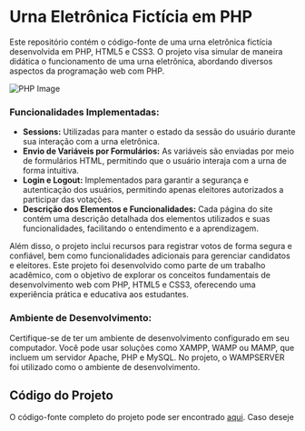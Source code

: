 # Urna Eletrônica Fictícia em PHP

Este repositório contém o código-fonte de uma urna eletrônica fictícia desenvolvida em PHP, HTML5 e CSS3. O projeto visa simular de maneira didática o funcionamento de uma urna eletrônica, abordando diversos aspectos da programação web com PHP.


![PHP Image](https://cdn.iconscout.com/icon/free/png-512/php-28-226043.png)


### Funcionalidades Implementadas:
- **Sessions:** Utilizadas para manter o estado da sessão do usuário durante sua interação com a urna eletrônica.
- **Envio de Variáveis por Formulários:** As variáveis são enviadas por meio de formulários HTML, permitindo que o usuário interaja com a urna de forma intuitiva.
- **Login e Logout:** Implementados para garantir a segurança e autenticação dos usuários, permitindo apenas eleitores autorizados a participar das votações.
- **Descrição dos Elementos e Funcionalidades:** Cada página do site contém uma descrição detalhada dos elementos utilizados e suas funcionalidades, facilitando o entendimento e a aprendizagem.

Além disso, o projeto inclui recursos para registrar votos de forma segura e confiável, bem como funcionalidades adicionais para gerenciar candidatos e eleitores.
Este projeto foi desenvolvido como parte de um trabalho acadêmico, com o objetivo de explorar os conceitos fundamentais de desenvolvimento web com PHP, HTML5 e CSS3, oferecendo uma experiência prática e educativa aos estudantes.


### Ambiente de Desenvolvimento:

Certifique-se de ter um ambiente de desenvolvimento configurado em seu computador.
Você pode usar soluções como XAMPP, WAMP ou MAMP, que incluem um servidor Apache, PHP e MySQL.
No projeto, o WAMPSERVER foi utilizado como o ambiente de desenvolvimento. 

## Código do Projeto

O código-fonte completo do projeto pode ser encontrado [aqui](link_para_o_codigo).
Caso deseje 
